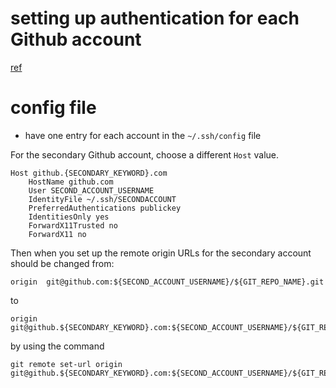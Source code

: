 # setting up authentication for each Github account
[ref](https://gist.github.com/jexchan/2351996/)

# config file 
* have one entry for each account in the `~/.ssh/config` file

For the secondary Github account, choose a different `Host` value.

```
Host github.{SECONDARY_KEYWORD}.com
	HostName github.com
	User SECOND_ACCOUNT_USERNAME
	IdentityFile ~/.ssh/SECONDACCOUNT
	PreferredAuthentications publickey
	IdentitiesOnly yes
	ForwardX11Trusted no
	ForwardX11 no
```

Then when you set up the remote origin URLs for the secondary account should be changed from:

```
origin  git@github.com:${SECOND_ACCOUNT_USERNAME}/${GIT_REPO_NAME}.git
```
to
```
origin  git@github.${SECONDARY_KEYWORD}.com:${SECOND_ACCOUNT_USERNAME}/${GIT_REPO_NAME}.git
```
by using the command

```
git remote set-url origin git@github.${SECONDARY_KEYWORD}.com:${SECOND_ACCOUNT_USERNAME}/${GIT_REPO_NAME}.git
```
